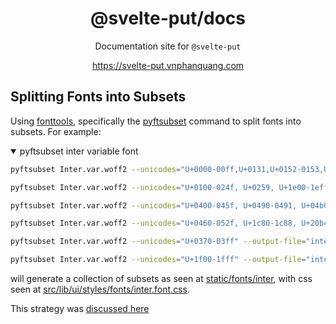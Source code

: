 <div align="center">

# @svelte-put/docs

Documentation site for `@svelte-put`

https://svelte-put.vnphanquang.com

</div>

## Splitting Fonts into Subsets

Using [fonttools], specifically the [pyftsubset](https://fonttools.readthedocs.io/en/latest/subset/index.html) command to split fonts into subsets. For example:

<details open>
  <summary>pyftsubset inter variable font</summary>

```bash
pyftsubset Inter.var.woff2 --unicodes="U+0000-00ff,U+0131,U+0152-0153,U+02bb-02bc,U+02c6,U+02da,U+02dc,U+2000-206f,U+2074,U+20ac,U+2122,U+2191,U+2193,U+2212,U+2215,U+feff,U+fffd" --output-file="inter-latin.woff2"

pyftsubset Inter.var.woff2 --unicodes="U+0100-024f, U+0259, U+1e00-1eff, U+2020, U+20a0-20ab, U+20ad-20cf, U+2113, U+2c60-2c7f, U+a720-a7ff" --output-file="inter-latin-ext.woff2"

pyftsubset Inter.var.woff2 --unicodes="U+0400-045f, U+0490-0491, U+04b0-04b1, U+2116" --output-file="inter-cyrillic.woff2"

pyftsubset Inter.var.woff2 --unicodes="U+0460-052f, U+1c80-1c88, U+20b4, U+2de0-2dff, U+a640-a69f, U+fe2e-fe2f" --output-file="inter-cyrillic-ext.woff2"

pyftsubset Inter.var.woff2 --unicodes="U+0370-03ff" --output-file="inter-greek.woff2"

pyftsubset Inter.var.woff2 --unicodes="U+1f00-1fff" --output-file="inter-greek-ext.woff2"
```

</details>

will generate a collection of subsets as seen at [static/fonts/inter](https://github.com/vnphanquang/svelte-put/tree/main/apps/docs/static/fonts/inter), with css seen at [src/lib/ui/styles/fonts/inter.font.css](https://github.com/vnphanquang/svelte-put/blob/main/apps/docs/src/lib/ui/styles/fonts/inter.font.css).

This strategy was [discussed here](https://github.com/vuejs/vitepress/discussions/1648)

[fonttools]: https://github.com/fonttools/fonttools
